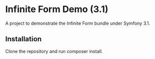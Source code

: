 Infinite Form Demo (3.1)
===============

A project to demonstrate the Infinite Form bundle under Symfony 3.1.

Installation
------------

Clone the repository and run composer install.
